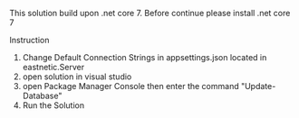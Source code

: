 This solution build upon .net core 7. Before continue please install .net core 7

Instruction
1. Change Default Connection Strings in appsettings.json located in eastnetic.Server
2. open solution in visual studio 
3. open Package Manager Console then enter the command "Update-Database"
4. Run the Solution 